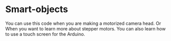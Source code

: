 # Smart-objects

You can use this code when you are making a motorized camera head. Or When you want to learn more about stepper motors. You can also learn how to use a touch screen for the Arduino. 
